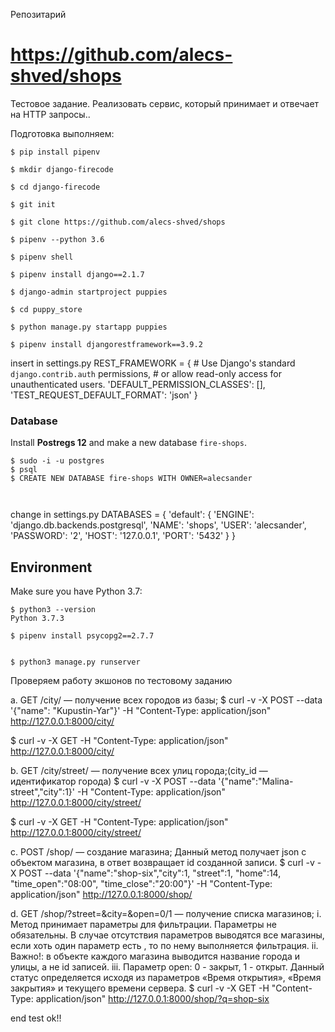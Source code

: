 Репозитарий

# https://github.com/alecs-shved/shops

Тестовое задание. Реализовать сервис, который принимает и отвечает на HTTP запросы..


Подготовка выполняем:

```
$ pip install pipenv

$ mkdir django-firecode

$ cd django-firecode

$ git init

$ git clone https://github.com/alecs-shved/shops

$ pipenv --python 3.6

$ pipenv shell

$ pipenv install django==2.1.7

$ django-admin startproject puppies

$ cd puppy_store

$ python manage.py startapp puppies

$ pipenv install djangorestframework==3.9.2

```

insert in settings.py
REST_FRAMEWORK = {
    # Use Django's standard `django.contrib.auth` permissions,
    # or allow read-only access for unauthenticated users.
    'DEFAULT_PERMISSION_CLASSES': [],
    'TEST_REQUEST_DEFAULT_FORMAT': 'json'
}

### Database

Install **Postregs 12** and make a new database `fire-shops`.

```
$ sudo -i -u postgres
$ psql
$ CREATE NEW DATABASE fire-shops WITH OWNER=alecsander



```
change in settings.py
DATABASES = {
    'default': {
        'ENGINE': 'django.db.backends.postgresql',
        'NAME': 'shops',
        'USER': 'alecsander',
        'PASSWORD': '2',
        'HOST': '127.0.0.1',
        'PORT': '5432'
    }
}
## Environment

Make sure you have Python 3.7:

```
$ python3 --version
Python 3.7.3
```
```
$ pipenv install psycopg2==2.7.7


$ python3 manage.py runserver
```



Проверяем работу экшонов по тестовому заданию

a. GET /city/ — получение всех городов из базы;
$ curl  -v -X POST --data '{"name": "Kupustin-Yar"}' -H "Content-Type: application/json"  http://127.0.0.1:8000/city/

$ curl  -v -X GET -H "Content-Type: application/json"  http://127.0.0.1:8000/city/

b. GET /city/street/ — получение всех улиц города;(city_id —
идентификатор города)
$ curl  -v -X POST --data '{"name":"Malina-street","city":1}' -H "Content-Type: application/json"  http://127.0.0.1:8000/city/street/

$ curl  -v -X GET -H "Content-Type: application/json"  http://127.0.0.1:8000/city/street/

c. POST /shop/ — создание магазина; Данный метод получает json c
объектом магазина, в ответ возвращает id созданной записи.
$ curl  -v -X POST --data '{"name":"shop-six","city":1, "street":1, "home":14, "time_open":"08:00", "time_close":"20:00"}' -H "Content-Type: application/json"  http://127.0.0.1:8000/shop/

d. GET /shop/?street=&city=&open=0/1 — получение списка магазинов;
i.
Метод принимает параметры для фильтрации. Параметры не
обязательны. В случае отсутствия параметров выводятся все
магазины, если хоть один параметр есть , то по нему
выполняется фильтрация.
ii.
Важно!: в объекте каждого магазина выводится название
города и улицы, а не id записей.
iii. Параметр open: 0 - закрыт, 1 - открыт. Данный статус
определяется исходя из параметров «Время открытия»,
«Время закрытия» и текущего времени сервера.
$ curl  -v -X GET -H "Content-Type: application/json"  http://127.0.0.1:8000/shop/?q=shop-six



end test ok!!